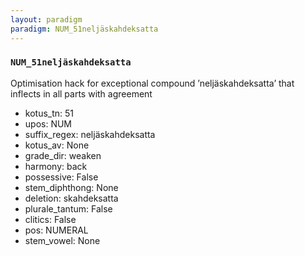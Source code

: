```yaml
---
layout: paradigm
paradigm: NUM_51neljäskahdeksatta
---
```

### ` NUM_51neljäskahdeksatta `

Optimisation hack for exceptional compound ’neljäskahdeksatta’ that inflects in all parts with agreement
* kotus_tn: 51
* upos: NUM
* suffix_regex: neljäskahdeksatta
* kotus_av: None
* grade_dir: weaken
* harmony: back
* possessive: False
* stem_diphthong: None
* deletion: skahdeksatta
* plurale_tantum: False
* clitics: False
* pos: NUMERAL
* stem_vowel: None

